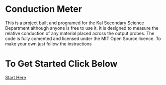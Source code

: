# Conduction Meter

This is a project built and programed for the Kal Secondary Science Department although anyone is free to use it. It is designed to measure the relative conduction of any material placed across the output probes. The code is fully comented and licensed under the MIT Open Source licence. To make your own just follow the instructions


# To Get Started Click Below

[Start Here](../../wiki)



